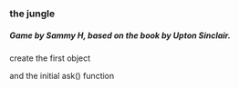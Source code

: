 ### the jungle
##### Game by Sammy H, based on the book by Upton Sinclair.

create the first object  

and the initial ask() function
